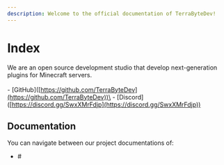 ```yaml
---
description: Welcome to the official documentation of TerraByteDev!
---
```


# Index

We are an open source development studio that develop next-generation plugins for Minecraft servers.\
\
\- \[GitHub]\([https://github.com/TerraByteDev](https://github.com/TerraByteDev))\
\- \[Discord]\([https://discord.gg/SwxXMrFdjp](https://discord.gg/SwxXMrFdjp))

## Documentation

You can navigate between our project documentations of:

* \#

